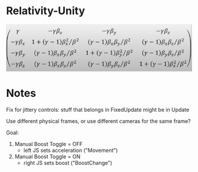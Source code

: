 # Relativity-Unity

![lorentzMatrix](img/lorentzMatrix.PNG)



# Notes

Fix for jittery controls:  stuff that belongs in FixedUpdate might be in Update



Use different physical frames, or use different cameras for the same frame?



Goal:

1. Manual Boost Toggle = OFF
   - left JS sets acceleration ("Movement")
2. Manual Boost Toggle = ON
   - right JS sets boost ("BoostChange")
